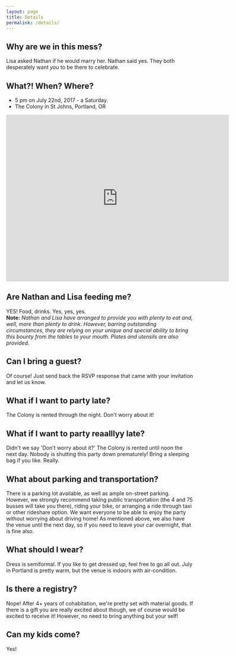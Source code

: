 ```yaml
---
layout: page
title: Details
permalink: /details/
---
```


## Why are we in this mess?
Lisa asked Nathan if he would marry her. Nathan said yes. They both desperately want *you* to be there to celebrate.

## What?! When? Where?
* 5 pm on July 22nd, 2017 - a Saturday.
* The Colony in St Johns, Portland, OR
<iframe src="https://www.google.com/maps/embed?pb=!1m14!1m8!1m3!1d41186.81505853161!2d-122.72668493075518!3d45.55683545849303!3m2!1i1024!2i768!4f13.1!3m3!1m2!1s0x0%3A0x1daac549f14bbe8e!2sThe+Colony!5e0!3m2!1sen!2sus!4v1490588338072" width="600" height="450" frameborder="0" style="border:0" allowfullscreen></iframe>

## Are Nathan and Lisa feeding me?
YES! Food, drinks. Yes, yes, yes.   
**Note:** *Nathan and Lisa have arranged to provide you with plenty to eat and, well, more than plenty to drink. However, barring outstanding circumstances, they are relying on your unique and special ability to bring this bounty from the tables to your mouth. Plates and utensils are also provided.*

## Can I bring a guest?
Of course! Just send back the RSVP response that came with your invitation and let us know.

## What if I want to party late?
The Colony is rented through the night. Don't worry about it!

## What if I want to party reaalllyy late?
Didn't we say 'Don't worry about it?' The Colony is rented until noon the next day. Nobody is shutting this party down prematurely! Bring a sleeping bag if you like. Really.

## What about parking and transportation? 
There is a parking lot available, as well as ample on-street parking. However, we strongly recommend taking public transportation (the 4 and 75 busses will take you there), riding your bike, or arranging a ride through taxi or other rideshare option. We want everyone to be able to enjoy the party without worrying about driving home! As mentioned above, we also have the venue until the next day, so if you need to leave your car overnight, that is fine also. 

## What should I wear? 
Dress is semiformal. If you like to get dressed up, feel free to go all out. July in Portland is pretty warm, but the venue is indoors with air-condition. 

## Is there a registry?
Nope! After 4+ years of cohabitation, we're pretty set with material goods. If there is a gift you are really excited about though, we of course would be excited to receive it! However, no need to bring anything but your self!

## Can my kids come? 
Yes! 
